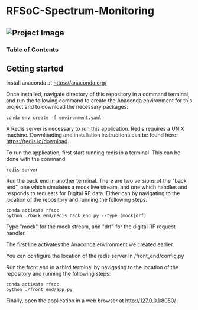 # RFSoC-Spectrum-Monitoring

![Project Image](https://www.rfsoc-pynq.io/images/01_rfsoc_2x2_t.png)
---

### Table of Contents



## Getting started

Install anaconda at https://anaconda.org/


Once installed, navigate directory of this repository in a command terminal, and run the following command to create the Anaconda environment for this project and to download the necessary packages:

```
conda env create -f environment.yaml
```

A Redis server is necessary to run this application. Redis requires a UNIX machine. Downloading and installation instructions can be found here: https://redis.io/download.


To run the application, first start running redis in a terminal. This can be done with the command:
```
redis-server
```

Run the back end in another terminal. There are two versions of the "back end", one which simulates a mock live stream, and one which handles and responds to requests for Digital RF data. Either can by navigating to the location of the repository and running the following steps:

```
conda activate rfsoc
python ./back_end/redis_back_end.py --type (mock|drf)
```

Type "mock" for the mock stream, and "drf" for the digital RF request handler.

The first line activates the Anaconda environment we created earlier. 

You can configure the location of the redis server in /front_end/config.py

Run the front end in a third terminal by navigating to the location of the repository and running the following steps:
```
conda activate rfsoc
python ./front_end/app.py
```


Finally, open the application in a web browser at http://127.0.0.1:8050/ .